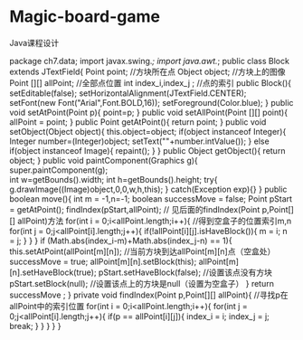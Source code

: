 # Magic-board-game
Java课程设计

package ch7.data;
import javax.swing.*;
import java.awt.*;
public class Block extends JTextField{
   Point point;            //方块所在点
   Object object;          //方块上的图像
   Point [][] allPoint;      //全部点位置
   int index_i,index_j ;    //点的索引
   public Block(){
      setEditable(false);
      setHorizontalAlignment(JTextField.CENTER);
      setFont(new Font("Arial",Font.BOLD,16));
      setForeground(Color.blue);
   } 
   public void setAtPoint(Point p){
        point=p;
   }
   public void setAllPoint(Point [][] point){
        allPoint = point;
   }
   public Point getAtPoint(){
       return point;
   }
   public void setObject(Object object){
      this.object=object;
      if(object instanceof Integer){
         Integer number=(Integer)object;
         setText(""+number.intValue());
      }
      else if(object instanceof Image){
         repaint();
      }
   }
   public Object getObject(){
      return object;
   }
   public void paintComponent(Graphics g){
      super.paintComponent(g);  
      int w=getBounds().width;
      int h=getBounds().height;
      try{ 
           g.drawImage((Image)object,0,0,w,h,this);
      }
      catch(Exception exp){}
   }
   public boolean move(){
       int m = -1,n=-1;
       boolean successMove = false;
       Point pStart = getAtPoint();
       findIndex(pStart,allPoint); // 见后面的findIndex(Point p,Point[][] allPoint)方法
       for(int i = 0;i<allPoint.length;i++){        //得到空盒子的位置索引m,n
           for(int j = 0;j<allPoint[i].length;j++){
               if(!allPoint[i][j].isHaveBlock()){
                   m = i;
                   n = j;
               }
           }
       }
       if (Math.abs(index_i-m)+Math.abs(index_j-n) == 1){
           this.setAtPoint(allPoint[m][n]);   //当前方块到达allPoint[m][n]点（空盒处）
           successMove = true;
           allPoint[m][n].setBlock(this);
           allPoint[m][n].setHaveBlock(true);
           pStart.setHaveBlock(false); //设置该点没有方块
           pStart.setBlock(null); //设置该点上的方块是null（设置为空盒子）
       }
       return successMove ; 
    }
    private void findIndex(Point p,Point[][] allPoint){  //寻找p在allPoint中的索引位置
       for(int i = 0;i<allPoint.length;i++){
           for(int j = 0;j<allPoint[i].length;j++){
               if(p == allPoint[i][j]){
                   index_i = i;
                   index_j = j;
                   break;
               }
           }
       }
    }
}
